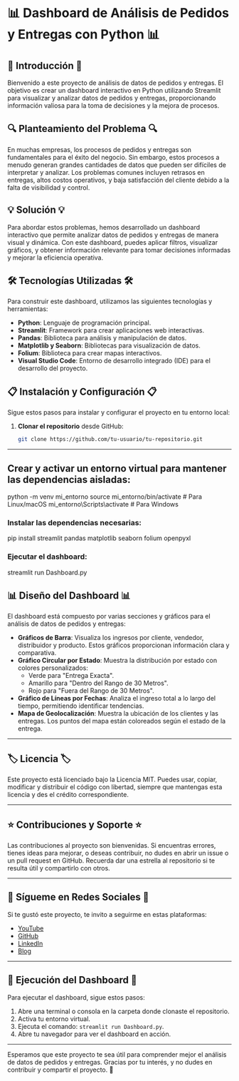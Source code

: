 # 📊 Dashboard de Análisis de Pedidos y Entregas con Python 📊

## 🌟 Introducción 🌟
Bienvenido a este proyecto de análisis de datos de pedidos y entregas. El objetivo es crear un dashboard interactivo en Python utilizando Streamlit para visualizar y analizar datos de pedidos y entregas, proporcionando información valiosa para la toma de decisiones y la mejora de procesos.

## 🔍 Planteamiento del Problema 🔍
En muchas empresas, los procesos de pedidos y entregas son fundamentales para el éxito del negocio. Sin embargo, estos procesos a menudo generan grandes cantidades de datos que pueden ser difíciles de interpretar y analizar. Los problemas comunes incluyen retrasos en entregas, altos costos operativos, y baja satisfacción del cliente debido a la falta de visibilidad y control.

## 💡 Solución 💡
Para abordar estos problemas, hemos desarrollado un dashboard interactivo que permite analizar datos de pedidos y entregas de manera visual y dinámica. Con este dashboard, puedes aplicar filtros, visualizar gráficos, y obtener información relevante para tomar decisiones informadas y mejorar la eficiencia operativa.

## 🛠️ Tecnologías Utilizadas 🛠️
Para construir este dashboard, utilizamos las siguientes tecnologías y herramientas:
- **Python**: Lenguaje de programación principal.
- **Streamlit**: Framework para crear aplicaciones web interactivas.
- **Pandas**: Biblioteca para análisis y manipulación de datos.
- **Matplotlib y Seaborn**: Bibliotecas para visualización de datos.
- **Folium**: Biblioteca para crear mapas interactivos.
- **Visual Studio Code**: Entorno de desarrollo integrado (IDE) para el desarrollo del proyecto.

## 📋 Instalación y Configuración 📋
Sigue estos pasos para instalar y configurar el proyecto en tu entorno local:

1. **Clonar el repositorio** desde GitHub:
   ```bash
   git clone https://github.com/tu-usuario/tu-repositorio.git

---
## Crear y activar un entorno virtual para mantener las dependencias aisladas:

python -m venv mi_entorno
source mi_entorno/bin/activate  # Para Linux/macOS
mi_entorno\Scripts\activate  # Para Windows

### Instalar las dependencias necesarias:

pip install streamlit pandas matplotlib seaborn folium openpyxl

### Ejecutar el dashboard:


streamlit run Dashboard.py

## 📊 Diseño del Dashboard 📊

El dashboard está compuesto por varias secciones y gráficos para el análisis de datos de pedidos y entregas:

- **Gráficos de Barra**: Visualiza los ingresos por cliente, vendedor, distribuidor y producto. Estos gráficos proporcionan información clara y comparativa.
- **Gráfico Circular por Estado**: Muestra la distribución por estado con colores personalizados: 
  - Verde para "Entrega Exacta".
  - Amarillo para "Dentro del Rango de 30 Metros".
  - Rojo para "Fuera del Rango de 30 Metros".
- **Gráfico de Líneas por Fechas**: Analiza el ingreso total a lo largo del tiempo, permitiendo identificar tendencias.
- **Mapa de Geolocalización**: Muestra la ubicación de los clientes y las entregas. Los puntos del mapa están coloreados según el estado de la entrega.

---

## 🏷️ Licencia 🏷️

Este proyecto está licenciado bajo la Licencia MIT. Puedes usar, copiar, modificar y distribuir el código con libertad, siempre que mantengas esta licencia y des el crédito correspondiente.

---

## ⭐ Contribuciones y Soporte ⭐

Las contribuciones al proyecto son bienvenidas. Si encuentras errores, tienes ideas para mejorar, o deseas contribuir, no dudes en abrir un issue o un pull request en GitHub. Recuerda dar una estrella al repositorio si te resulta útil y compartirlo con otros.

---

## 📣 Sígueme en Redes Sociales 📣

Si te gustó este proyecto, te invito a seguirme en estas plataformas:

- [YouTube](#) 
- [GitHub](#)
- [LinkedIn](#)
- [Blog](#)

---

## 🚀 Ejecución del Dashboard 🚀

Para ejecutar el dashboard, sigue estos pasos:

1. Abre una terminal o consola en la carpeta donde clonaste el repositorio.
2. Activa tu entorno virtual.
3. Ejecuta el comando: `streamlit run Dashboard.py`.
4. Abre tu navegador para ver el dashboard en acción.

---

Esperamos que este proyecto te sea útil para comprender mejor el análisis de datos de pedidos y entregas. Gracias por tu interés, y no dudes en contribuir y compartir el proyecto. 🚀

